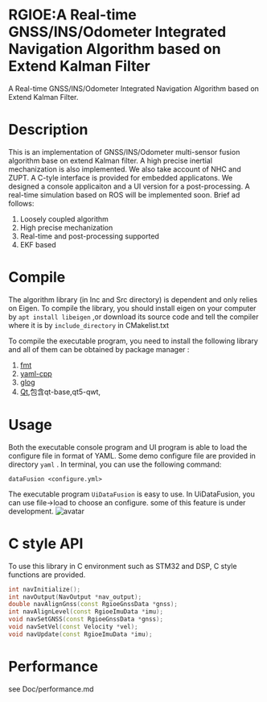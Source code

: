 # RGIOE:A Real-time GNSS/INS/Odometer Integrated Navigation Algorithm based on Extend Kalman Filter
A Real-time GNSS/INS/Odometer Integrated Navigation Algorithm based on Extend Kalman Filter. 

# Description
This is an implementation of GNSS/INS/Odometer multi-sensor fusion algorithm base on extend Kalman filter. A high precise inertial mechanization is also implemented. We also take account of NHC and ZUPT. A C-tyle interface is provided for embedded applicatons.  We designed a console applicaiton and a UI version for a post-processing.  A real-time simulation based on ROS will be implemented soon. Brief ad follows:

1. Loosely coupled algorithm
2. High precise mechanization
3. Real-time and post-processing supported
4. EKF based

# Compile
The algorithm library (in Inc and Src  directory) is dependent and only relies on Eigen. To compile the library, you should install eigen on your computer by `apt install libeigen` ,or download its source code and tell the compiler where it is by `include_directory` in CMakelist.txt

To compile the executable program, you need to install the following library and all of them can be obtained by package manager :

1. [fmt](https://github.com/fmtlib/fmt.git)
2. [yaml-cpp](https://github.com/jbeder/yaml-cpp.git)
3. [glog](https://github.com/google/glog.git)
4. [Qt](https://www.qt.io/),包含qt-base,qt5-qwt,
# Usage
Both the executable console program and UI program is able to load the configure file in format of YAML. Some demo configure file are provided in directory `yaml` .  In terminal, you can use the following command:
```Plain Text
dataFusion <configure.yml>
```
The executable program `UiDataFusion` is easy to use. In UiDataFusion, you can use file->load to choose an configure. some of this feature is under development.
![avatar](Res/UiDataFusion_20220218225723.png)
# C style API
To use this library in C environment such as STM32 and DSP, C style functions are provided.

```cpp
int navInitialize();
int navOutput(NavOutput *nav_output);
double navAlignGnss(const RgioeGnssData *gnss);
int navAlignLevel(const RgioeImuData *imu);
void navSetGNSS(const RgioeGnssData *gnss);
void navSetVel(const Velocity *vel);
void navUpdate(const RgioeImuData *imu);
```
# Performance
see Doc/performance.md



# 
